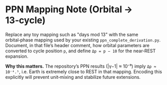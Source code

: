 
# PPN Mapping Note (Orbital → 13‑cycle)

Replace any toy mapping such as "days mod 13" with the same orbital‑phase mapping
used by your existing `ppn_complete_derivation.py`. Document, in that file’s header
comment, how orbital parameters are converted to cycle position `p`, and define
`Δp = p − 10` for the near‑REST expansion.

**Why this matters.** The repository’s PPN results (|γ−1| ≈ 10⁻⁹) imply `Δp ≈ 10⁻⁴.⁵`,
i.e. Earth is extremely close to REST in that mapping. Encoding this explicitly will
prevent unit‑mixing and stabilize future extensions.
